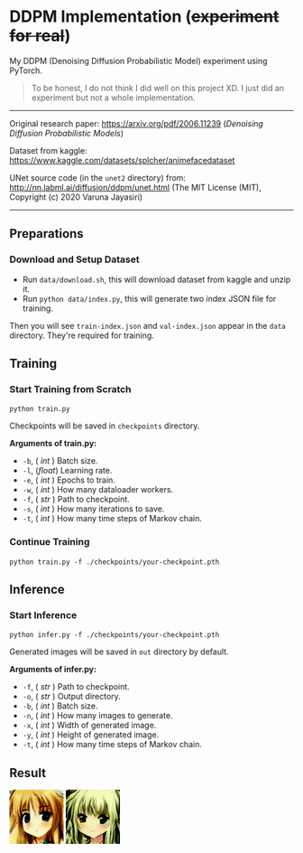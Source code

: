 # DDPM Implementation (~~experiment for real~~)

My DDPM (Denoising Diffusion Probabilistic Model) experiment using PyTorch.

> To be honest, I do not think I did well on this project XD. I just did an experiment but not a whole implementation.

---

Original research paper: https://arxiv.org/pdf/2006.11239 (_Denoising Diffusion Probabilistic Models_)

Dataset from kaggle: https://www.kaggle.com/datasets/splcher/animefacedataset

UNet source code (in the `unet2` directory) from: http://nn.labml.ai/diffusion/ddpm/unet.html (The MIT License (MIT), Copyright (c) 2020 Varuna Jayasiri)

---

## Preparations

### Download and Setup Dataset

- Run `data/download.sh`, this will download dataset from kaggle and unzip it.
- Run `python data/index.py`, this will generate two index JSON file for training.

Then you will see `train-index.json` and `val-index.json` appear in the `data` directory.
They're required for training.

## Training

### Start Training from Scratch

~~~
python train.py
~~~

Checkpoints will be saved in `checkpoints` directory.

**Arguments of train.py:**
- `-b`, ( _int_ ) Batch size.
- `-l`, (_float_) Learning rate.
- `-e`, ( _int_ ) Epochs to train.
- `-w`, ( _int_ ) How many dataloader workers.
- `-f`, ( _str_ ) Path to checkpoint.
- `-s`, ( _int_ ) How many iterations to save.
- `-t`, ( _int_ ) How many time steps of Markov chain.

### Continue Training

~~~
python train.py -f ./checkpoints/your-checkpoint.pth
~~~

## Inference

### Start Inference

~~~
python infer.py -f ./checkpoints/your-checkpoint.pth
~~~

Generated images will be saved in `out` directory by default.

**Arguments of infer.py:**
- `-f`, ( _str_ ) Path to checkpoint.
- `-o`, ( _str_ ) Output directory.
- `-b`, ( _int_ ) Batch size.
- `-n`, ( _int_ ) How many images to generate.
- `-x`, ( _int_ ) Width of generated image.
- `-y`, ( _int_ ) Height of generated image.
- `-t`, ( _int_ ) How many time steps of Markov chain.

## Result

<span>
    <img alt="1" src="result/20240611225954-20000-4.png">
</span>
<span>
    <img alt="1" src="result/20240611230856-18000-14.png">
</span>
